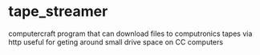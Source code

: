 # tape_streamer
computercraft program that can download files to computronics tapes via http useful for geting around small drive space on CC computers
